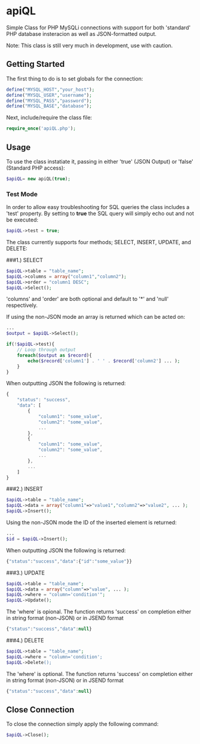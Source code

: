 apiQL
=====

Simple Class for PHP MySQLi connections with support for both 'standard' PHP database insteracion as well as JSON-formatted output.

Note: This class is still very much in development, use with caution.

## Getting Started

The first thing to do is to set globals for the connection:

```php
define("MYSQL_HOST","your_host");
define("MYSQL_USER","username");
define("MYSQL_PASS","password");
define("MYSQL_BASE","database");
```
    
Next, include/require the class file:

```php
require_once('apiQL.php');
```

## Usage


To use the class instatiate it, passing in either 'true' (JSON Output) or 'false' (Standard PHP access):

```php
$apiQL= new apiQL(true);
```

### Test Mode

In order to allow easy troubleshooting for SQL queries the class includes a 'test' property. By setting to **true** the SQL query will simply echo out and not be executed:

```php
$apiQL->test = true;
```
    
The class currently supports four methods; SELECT, INSERT, UPDATE, and DELETE:

###1.) SELECT

```php
$apiQL->table = "table_name";
$apiQL->columns = array("column1","column2");
$apiQL->order = "column1 DESC";
$apiQL->Select();
```
    
'columns' and 'order' are both optional and default to '*' and 'null' respectively.

If using the non-JSON mode an array is returned which can be acted on:

```php
...
$output = $apiQL->Select();

if(!$apiQL->test){
    // Loop through output
    foreach($output as $record){
        echo($record['column1'] . ' ' . $record['column2'] ... );
    }
}
```
    
When outputting JSON the following is returned:

```javascript
{
    "status": "success",
    "data": [
        {
            "column1": "some_value",
            "column2": "some_value",
            ...
        },
        {
            "column1": "some_value",
            "column2": "some_value",
            ...
        },
        ...
    ]
}
```
    
###2.) INSERT

```php
$apiQL->table = "table_name";
$apiQL->data = array("column1"=>"value1","column2"=>"value2", ... );
$apiQL->Insert();
```
    
Using the non-JSON mode the ID of the inserted element is returned:

```php
...
$id = $apiQL->Insert();
```
    
When outputting JSON the following is returned:

```javascript
{"status":"success","data":{"id":"some_value"}}
```
    
###3.) UPDATE

```php
$apiQL->table = "table_name";
$apiQL->data = array("column"=>"value", ... );
$apiQL->where = "column='condition'";
$apiQL->Update();
```
    
The 'where' is opional. The function returns 'success' on completion either in string format (non-JSON) or in JSEND format 

```javascript
{"status":"success","data":null}
```

###4.) DELETE

```php
$apiQL->table = "table_name";
$apiQL->where = "column='condition';
$apiQL->Delete();
```
    
The 'where' is optional. The function returns 'success' on completion either in string format (non-JSON) or in JSEND format 

```javascript
{"status":"success","data":null}
```

## Close Connection

To close the connection simply apply the following command:

```php
$apiQL->Close();
```